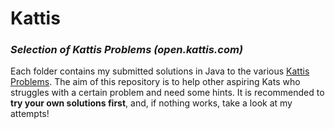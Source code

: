 # Kattis
### *Selection of Kattis Problems (open.kattis.com)*

Each folder contains my submitted solutions in Java to the various [Kattis Problems](https://open.kattis.com/). 
The aim of this repository is to help other aspiring Kats who struggles with a certain problem and need some hints. It is recommended to **try your own solutions first**, and, if nothing works, take a look at my attempts! 